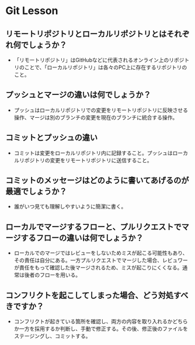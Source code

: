 # Git Lesson

## リモートリポジトリとローカルリポジトリとはそれぞれ何でしょうか？

- 「リモートリポジトリ」はGitHubなどに代表されるオンライン上のリポジトリのことで、「ローカルリポジトリ」は各々のPC上に存在するリポジトリのこと。

## プッシュとマージの違いは何でしょうか？

- プッシュはローカルリポジトリでの変更をリモートリポジトリに反映させる操作、マージは別のブランチの変更を現在のブランチに統合する操作。

## コミットとプッシュの違い

- コミットは変更をローカルリポジトリ内に記録すること。プッシュはローカルリポジトリの変更をリモートリポジトリに送信すること。

## コミットのメッセージはどのように書いてあげるのが最適でしょうか？

- 誰がいつ見ても理解しやすいように簡潔に書く。

## ローカルでマージするフローと、プルリクエストでマージするフローの違いは何でしょうか？

- ローカルでのマージではレビューをしないためミスが起こる可能性もあり、その責任は自分にある。一方プルリクエストでマージした場合、レビュワーが責任をもって確認した後マージされるため、ミスが起こりにくくなる。通常は後者のフローを用いる。

## コンフリクトを起こしてしまった場合、どう対処すべきですか？

- コンフリクトが起きている箇所を確認し、両方の内容を取り入れるかどちらか一方を採用するか判断し、手動で修正する。その後、修正後のファイルをステージングし、コミットする。